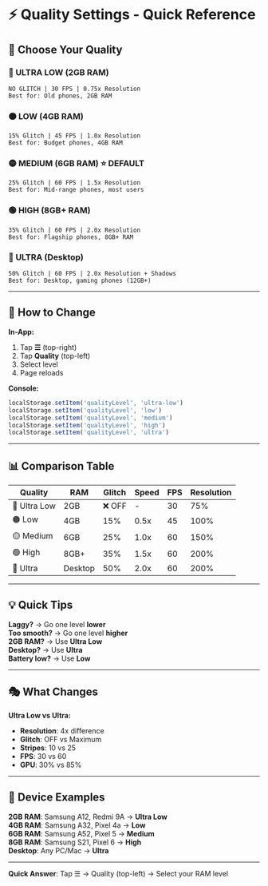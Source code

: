 # ⚡ Quality Settings - Quick Reference

## 🎯 Choose Your Quality

### 🔴 ULTRA LOW (2GB RAM)
```
NO GLITCH | 30 FPS | 0.75x Resolution
Best for: Old phones, 2GB RAM
```

### 🟠 LOW (4GB RAM)
```
15% Glitch | 45 FPS | 1.0x Resolution
Best for: Budget phones, 4GB RAM
```

### 🟡 MEDIUM (6GB RAM) ⭐ DEFAULT
```
25% Glitch | 60 FPS | 1.5x Resolution
Best for: Mid-range phones, most users
```

### 🟢 HIGH (8GB+ RAM)
```
35% Glitch | 60 FPS | 2.0x Resolution
Best for: Flagship phones, 8GB+ RAM
```

### 💎 ULTRA (Desktop)
```
50% Glitch | 60 FPS | 2.0x Resolution + Shadows
Best for: Desktop, gaming phones (12GB+)
```

---

## 🔧 How to Change

**In-App:**
1. Tap **☰** (top-right)
2. Tap **Quality** (top-left)
3. Select level
4. Page reloads

**Console:**
```javascript
localStorage.setItem('qualityLevel', 'ultra-low')
localStorage.setItem('qualityLevel', 'low')
localStorage.setItem('qualityLevel', 'medium')
localStorage.setItem('qualityLevel', 'high')
localStorage.setItem('qualityLevel', 'ultra')
```

---

## 📊 Comparison Table

| Quality | RAM | Glitch | Speed | FPS | Resolution |
|---------|-----|--------|-------|-----|-----------|
| 🔴 Ultra Low | 2GB | ❌ OFF | - | 30 | 75% |
| 🟠 Low | 4GB | 15% | 0.5x | 45 | 100% |
| 🟡 Medium | 6GB | 25% | 1.0x | 60 | 150% |
| 🟢 High | 8GB+ | 35% | 1.5x | 60 | 200% |
| 💎 Ultra | Desktop | 50% | 2.0x | 60 | 200% |

---

## 💡 Quick Tips

**Laggy?** → Go one level **lower**  
**Too smooth?** → Go one level **higher**  
**2GB RAM?** → Use **Ultra Low**  
**Desktop?** → Use **Ultra**  
**Battery low?** → Use **Low**  

---

## 🎭 What Changes

**Ultra Low vs Ultra:**
- **Resolution**: 4x difference
- **Glitch**: OFF vs Maximum
- **Stripes**: 10 vs 25
- **FPS**: 30 vs 60
- **GPU**: 30% vs 85%

---

## 📱 Device Examples

**2GB RAM**: Samsung A12, Redmi 9A → **Ultra Low**  
**4GB RAM**: Samsung A32, Pixel 4a → **Low**  
**6GB RAM**: Samsung A52, Pixel 5 → **Medium**  
**8GB RAM**: Samsung S21, Pixel 6 → **High**  
**Desktop**: Any PC/Mac → **Ultra**

---

**Quick Answer**: Tap ☰ → Quality (top-left) → Select your RAM level





